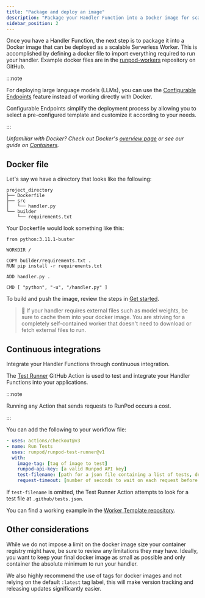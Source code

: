 ```yaml
---
title: "Package and deploy an image"
description: "Package your Handler Function into a Docker image for scalable Serverless Worker deployment, leveraging Dockerfiles and Configurable Endpoints for efficient deployment. Learn how to build, push, and integrate your image for continuous integration and testing."
sidebar_position: 2
---
```


Once you have a Handler Function, the next step is to package it into a Docker image that can be deployed as a scalable Serverless Worker.
This is accomplished by defining a docker file to import everything required to run your handler. Example docker files are in the [runpod-workers](https://github.com/orgs/runpod-workers/repositories) repository on GitHub.

:::note

For deploying large language models (LLMs), you can use the [Configurable Endpoints](/serverless/workers/vllm/configurable-endpoints) feature instead of working directly with Docker.

Configurable Endpoints simplify the deployment process by allowing you to select a pre-configured template and customize it according to your needs.

:::

_Unfamiliar with Docker? Check out Docker's [overview page](https://docs.docker.com/get-started/overview/) or see our guide on [Containers](/category/containers)._

## Docker file

Let's say we have a directory that looks like the following:

```
project_directory
├── Dockerfile
├── src
│   └── handler.py
└── builder
    └── requirements.txt
```

Your Dockerfile would look something like this:

```text Docker
from python:3.11.1-buster

WORKDIR /

COPY builder/requirements.txt .
RUN pip install -r requirements.txt

ADD handler.py .

CMD [ "python", "-u", "/handler.py" ]
```

To build and push the image, review the steps in [Get started](/serverless/workers/get-started).

> 🚧 If your handler requires external files such as model weights, be sure to cache them into your docker image. You are striving for a completely self-contained worker that doesn't need to download or fetch external files to run.

## Continuous integrations

Integrate your Handler Functions through continuous integration.

The [Test Runner](https://github.com/runpod/test-runner) GitHub Action is used to test and integrate your Handler Functions into your applications.

:::note

Running any Action that sends requests to RunPod occurs a cost.

:::

You can add the following to your workflow file:

```yaml
- uses: actions/checkout@v3
- name: Run Tests
  uses: runpod/runpod-test-runner@v1
  with:
    image-tag: [tag of image to test]
    runpod-api-key: [a valid Runpod API key]
    test-filename: [path for a json file containing a list of tests, defaults to .github/tests.json]
    request-timeout: [number of seconds to wait on each request before timing out, defaults to 300]
```

If `test-filename` is omitted, the Test Runner Action attempts to look for a test file at `.github/tests.json`.

You can find a working example in the [Worker Template repository](https://github.com/runpod-workers/worker-template/tree/main/.github).

## Other considerations

While we do not impose a limit on the docker image size your container registry might have, be sure to review any limitations they may have. Ideally, you want to keep your final docker image as small as possible and only container the absolute minimum to run your handler.

We also highly recommend the use of tags for docker images and not relying on the default `:latest` tag label, this will make version tracking and releasing updates significantly easier.
